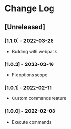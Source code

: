 # Change Log

## [Unreleased]

### [1.1.0] - 2022-03-28
- Building with webpack 

### [1.0.2] - 2022-02-16
- Fix options scope

### [1.0.1] - 2022-02-11
- Custom commands feature

### [1.0.0] - 2022-02-08
- Execute commands
